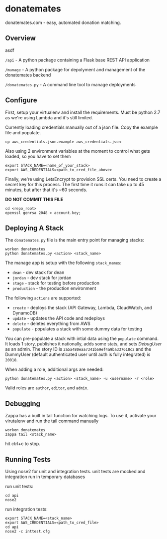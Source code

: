 # donatemates
donatemates.com - easy, automated donation matching.


## Overview
asdf

`/api` - A python package containing a Flask base REST API application
 
`/manage` - A python package for depolyment and management of the donatemates backend

`/donatemates.py` - A command line tool to manage deployments


## Configure
First, setup your virtualenv and install the requirements. Must be python 2.7 as we're using Lambda and it's still limited.

Currently loading credentials manually out of a json file. Copy the example file and populate.

```
cp aws_credentials.json.example aws_credentials.json
```

Also using 2 environment variables at the moment to control what gets loaded, so you have to set them

```
export STACK_NAME=<name_of_your_stack>
export AWS_CREDENTIALS=<path_to_cred_file_above>
```

Finally, we're using LetsEncrypt to provision SSL certs. You need to create a secret key for this process.
The first time it runs it can take up to 45 minutes, but after that it's ~60 seconds.

**DO NOT COMMIT THIS FILE**

```
cd <repo_root>
openssl genrsa 2048 > account.key;
```

## Deploying A Stack

The `donatemates.py` file is the main entry point for managing stacks:

```
workon donatemates
python donatemates.py <action> <stack_name>
```

The manage app is setup with the following `stack_names`:

- `dean` - dev stack for dean
- `jordan` - dev stack for jordan
- `stage` - stack for testing before production
- `production` - the production environment


The following `actions` are supported:

- `create` - deploys the stack (API Gateway, Lambda, CloudWatch, and DynamoDB)
- `update` - updates the API code and redeploys
- `delete` - deletes everything from AWS
- `populate` - populates a stack with some dummy data for testing


You can pre-populate a stack with intial data using the `populate` command. It loads 1 story, publishes it nationally, adds some stats, and sets _DebugUser_ as an admin. The story ID is `2a5a480eaa7341b69ef4a9ba337618c2` and the DummyUser (default authenticated user until auth is fully integrated) is `20018`.

When adding a role, additional args are needed:

```
python donatemates.py <action> <stack_name> -u <username> -r <role>
```

Valid roles are `author`, `editor`, and `admin`.

## Debugging

Zappa has a built in tail function for watching logs. To use it, activate your virutalenv and run the tail command manually

```
workon donatemates
zappa tail <stack_name>
```

hit ctrl+c to stop.

## Running Tests

Using nose2 for unit and integration tests. unit tests are mocked and integration run in temporary databases

run unit tests:

```
cd api
nose2
```

run integration tests:

```
export STACK_NAME=<stack_name>
export AWS_CREDENTIALS=<path_to_cred_file>
cd api
nose2 -c inttest.cfg
```



